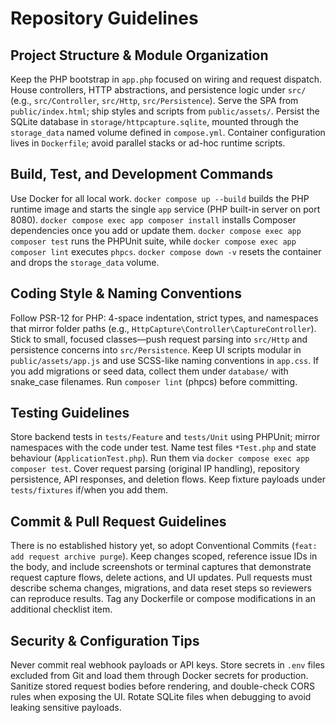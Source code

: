 # Repository Guidelines

## Project Structure & Module Organization
Keep the PHP bootstrap in `app.php` focused on wiring and request dispatch. House controllers, HTTP abstractions, and persistence logic under `src/` (e.g., `src/Controller`, `src/Http`, `src/Persistence`). Serve the SPA from `public/index.html`; ship styles and scripts from `public/assets/`. Persist the SQLite database in `storage/httpcapture.sqlite`, mounted through the `storage_data` named volume defined in `compose.yml`. Container configuration lives in `Dockerfile`; avoid parallel stacks or ad-hoc runtime scripts.

## Build, Test, and Development Commands
Use Docker for all local work. `docker compose up --build` builds the PHP runtime image and starts the single `app` service (PHP built-in server on port 8080). `docker compose exec app composer install` installs Composer dependencies once you add or update them. `docker compose exec app composer test` runs the PHPUnit suite, while `docker compose exec app composer lint` executes `phpcs`. `docker compose down -v` resets the container and drops the `storage_data` volume.

## Coding Style & Naming Conventions
Follow PSR-12 for PHP: 4-space indentation, strict types, and namespaces that mirror folder paths (e.g., `HttpCapture\Controller\CaptureController`). Stick to small, focused classes—push request parsing into `src/Http` and persistence concerns into `src/Persistence`. Keep UI scripts modular in `public/assets/app.js` and use SCSS-like naming conventions in `app.css`. If you add migrations or seed data, collect them under `database/` with snake_case filenames. Run `composer lint` (phpcs) before committing.

## Testing Guidelines
Store backend tests in `tests/Feature` and `tests/Unit` using PHPUnit; mirror namespaces with the code under test. Name test files `*Test.php` and state behaviour (`ApplicationTest.php`). Run them via `docker compose exec app composer test`. Cover request parsing (original IP handling), repository persistence, API responses, and deletion flows. Keep fixture payloads under `tests/fixtures` if/when you add them.

## Commit & Pull Request Guidelines
There is no established history yet, so adopt Conventional Commits (`feat: add request archive purge`). Keep changes scoped, reference issue IDs in the body, and include screenshots or terminal captures that demonstrate request capture flows, delete actions, and UI updates. Pull requests must describe schema changes, migrations, and data reset steps so reviewers can reproduce results. Tag any Dockerfile or compose modifications in an additional checklist item.

## Security & Configuration Tips
Never commit real webhook payloads or API keys. Store secrets in `.env` files excluded from Git and load them through Docker secrets for production. Sanitize stored request bodies before rendering, and double-check CORS rules when exposing the UI. Rotate SQLite files when debugging to avoid leaking sensitive payloads.
